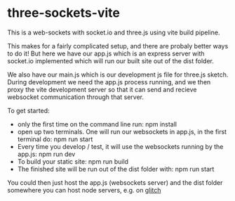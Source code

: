 # three-sockets-vite
 
This is a web-sockets with socket.io and three.js using vite build pipeline. 

This makes for a fairly complicated setup, and there are probaly better ways to do it! But here we have our app.js which is an express server with socket.io implemented which will run our built site out of the dist folder. 

We also have our main.js which is our development js file for three.js sketch. During development we need the app.js process running, and we then proxy the vite development server so that it can send and recieve websocket communication through that server. 

 To get started:
  - only the first time on the command line run:
      npm install 
  - open up two terminals. One will run our websockets in app.js, in the first terminal do:
      npm run start
  - Every time you develop / test, it will use the websockets running by the app.js:
      npm run dev
  - To build your static site:
      npm run build
  - The finished site will be run out of the dist folder with:
      npm run start

You could then just host the app.js (websockets server) and the dist folder somewhere you can host node servers, e.g. on [glitch](https://glitch.com/edit/#!/three-sockets)
